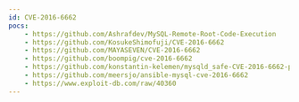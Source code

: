 ```yaml
---
id: CVE-2016-6662
pocs:
    - https://github.com/Ashrafdev/MySQL-Remote-Root-Code-Execution
    - https://github.com/KosukeShimofuji/CVE-2016-6662
    - https://github.com/MAYASEVEN/CVE-2016-6662
    - https://github.com/boompig/cve-2016-6662
    - https://github.com/konstantin-kelemen/mysqld_safe-CVE-2016-6662-patch
    - https://github.com/meersjo/ansible-mysql-cve-2016-6662
    - https://www.exploit-db.com/raw/40360
---
```

